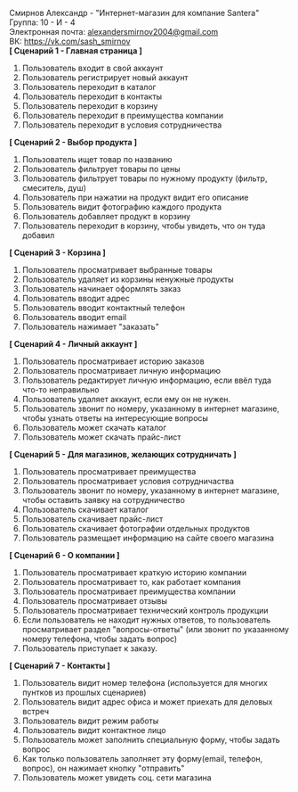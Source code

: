 Смирнов Александр - "Интернет-магазин для компание Santera"  
Группа: 10 - И - 4  
Электронная почта: alexandersmirnov2004@gmail.com  
ВК: https://vk.com/sash_smirnov  
**[ Сценарий 1 - Главная страница ]**
  1. Пользователь входит в свой аккаунт
  2. Пользователь регистрирует новый аккаунт
  3. Пользователь переходит в каталог
  4. Пользователь переходит в контакты
  5. Пользователь переходит в корзину
  6. Пользователь переходит в преимущества компании
  7. Пользователь переходит в условия сотрудничества
  
**[ Сценарий 2 - Выбор продукта ]**
  1. Пользователь ищет товар по названию
  2. Пользователь фильтрует товары по цены
  3. Пользователь фильтрует товары по нужному продукту (фильтр, смеситель, душ)
  4. Пользователь при нажатии на продукт видит его описание
  5. Пользователь видит фотографию каждого продукта 
  6. Пользователь добавляет продукт в корзину
  7. Пользователь переходит в корзину, чтобы увидеть, что он туда добавил
  
**[ Сценарий 3 - Корзина ]**
  1. Пользователь просматривает выбранные товары
  2. Пользователь удаляет из корзины ненужные продукты
  3. Пользователь начинает оформлять заказ
  4. Пользователь вводит адрес
  5. Пользователь вводит контактный телефон
  6. Пользователь вводит email
  7. Пользователь нажимает "заказать"

**[ Сценарий 4 - Личный аккаунт ]**
  1. Пользователь просматривает историю заказов
  2. Пользователь просматривает личную информацию
  3. Пользователь редактирует личную информацию, если ввёл туда что-то неправильно
  4. Пользователь удаляет аккаунт, если ему он не нужен.
  5. Пользователь звонит по номеру, указанному в интернет магазине, чтобы узнать ответы на интересующие вопросы
  6. Пользователь может скачать каталог
  7. Пользователь может скачать прайс-лист
  
**[ Сценарий 5 - Для магазинов, желающих сотрудничать ]**
  1. Пользователь просматривает преимущества
  2. Пользователь просматривает условия сотрудничаства
  3. Пользователь звонит по номеру, указанному в интернет магазине, чтобы оставить заявку на сотрудничество
  4. Пользователь скачивает каталог
  5. Пользователь скачивает прайс-лист
  6. Пользователь скачивает фотографии отдельных продуктов
  7. Пользователь размещает информацию на сайте своего магазина
  
**[ Сценарий 6 - О компании ]**
  1. Пользователь просматривает краткую историю компании
  2. Пользователь просматривает то, как работает компания
  3. Пользователь просматривает преимущества компании
  4. Пользователь просматривает отзывы
  5. Пользователь просматривает технический контроль продукции
  6. Если пользователь не находит нужных ответов, то пользователь просматривает раздел "вопросы-ответы" (или звонит по указанному номеру телефона, чтобы задать вопрос)
  7. Пользователь приступает к заказу.

**[ Сценарий 7 - Контакты ]**
  1. Пользователь видит номер телефона (используется для многих пунтков из прошлых сценариев)
  2. Пользователь видит адрес офиса и может приехать для деловых встреч
  3. Пользователь видит режим работы
  4. Пользователь видит контактное лицо
  5. Пользователь может заполнить специальную форму, чтобы задать вопрос
  6. Как только пользователь заполняет эту форму(email, телефон, вопрос), он нажимает кнопку "отправить"
  7. Пользователь может увидеть соц. сети магазина
  
